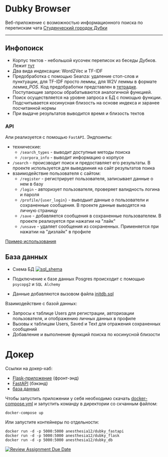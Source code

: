 # Dubky Browser
Веб-приложение с возможностью информационного поиска по перепискам чата [Студенческий городок Дубки](https://web.telegram.org/a/#-1001278030013)
***
## Инфопоиск
* Корпус тектов - небольшой кусочек переписок из беседы Дубков. Лежит [тут](https://drive.google.com/drive/u/0/folders/1wynFYtGfYjptvbpO3sg0RQvO4MUJbZiw)
* Два вида индексации: Word2Vec  и TF-IDF
* Предобработка с помощью Seanza: удаление стоп-слов и пунктуации, для TF-IDF просто леммы, для W2V леммы в формате *лемма_POS*. Код предобработки представлен в [тетрадке](https://github.com/AnastasiaDobrynina/DubkyBrowser/blob/main/infopoisk%20research.ipynb). Поступающие запросы обрабатываются аналогичной функцией.
* Поиск осуществляется на уровне запроса к БД с помощью функции. Подсчитывается косинусная близость на основе индекса и заранее посчитанной нормы
* При выдаче результатов выводится время и близость тектов
### API
Апи реализуется с помощью `FastAPI`. Эндпоинты:
* технические:
  * `/search_types` - выводит доступные методы поиска
  * `/corpora_info` - выводит информацию о корпусе
* `/search` - происзводит поиск и предоставляет его результаты. В проекте используется для выведеиния на сайт результатов поика
* взаимодействие пользователя с сайтом:
  * `/register` - регистрирует пользователя, записывает данные о нем в базу
  * `/login` - авторизует пользователя, проверяет валидность логина и пароля
  * `/profile/{user_login}` - выводыит данные о пользователи и сохраненные сообщения. В проекте данные выводятся на личную страницу
  * `/save` - добавляется сообщения в сохраненные пользователем. В проекте реализуется при нажатии на "лайк"
  * `/unsave` - удаляет сообщения из сохраненных. Применяется при нажатии на "дизлайк" в профиле

[Пример использования](https://github.com/AnastasiaDobrynina/DubkyBrowser/blob/main/Api%20Example.ipynb)

## База данных
* Схема БД
[![sql_shema](https://github.com/hse-courses-tokubetsu/project-AnastasiaDobrynina/blob/main/drawSQL-image-export-2024-12-26%20(1).png)](https://github.com/AnastasiaDobrynina/DubkyBrowser/blob/main/drawSQL-image-export-2024-12-26%20(1).png)

* Подключение к базе данных Posgres происходит с помощью `psycopg2` и `SQL Alchemy`
* Данные добавляются вызовом файла [initdb.sql](https://github.com/hse-courses-tokubetsu/project-AnastasiaDobrynina/blob/main/db/initdb.sql)

Взаимодействие с базой данных:
* Запросы к таблице Users для регистрации, авторизации пользователя, и отображению личных данных в профиле
* Вызовы к таблицам Users, Saved и Text для отражения сохраненных сообщений
* Добавление и выполнение функций поиска по косинусной близости 

# Докер
Ссылки на докер-хаб:
* [Flask-приложение](https://hub.docker.com/repository/docker/anesthesia12/dubky_flask/general) (фронт-энд)
* [FastAPI](https://hub.docker.com/repository/docker/anesthesia12/dubky_fastapi/general) (бэкэнд)
* [база данных](https://hub.docker.com/repository/docker/anesthesia12/dubky_db/general)

Чтобы запустить приложении у себя необходимо скачать [docker-compose.yml](https://github.com/AnastasiaDobrynina/DubkyBrowser/blob/main/docker-compose.yml) и запустить команду в директории со скчанным файлом:
```
docker-compose up
```
Или запустите контейнеры по отдельности:
```
docker run -d -p 5000:5000 anesthesia12/dubky_fastapi
docker run -d -p 5000:5000 anesthesia12/dubky_flask
docker run -d -p 5000:5000 anesthesia12/dubky_db
```

[![Review Assignment Due Date](https://classroom.github.com/assets/deadline-readme-button-22041afd0340ce965d47ae6ef1cefeee28c7c493a6346c4f15d667ab976d596c.svg)](https://classroom.github.com/a/lLCGRwL-)

